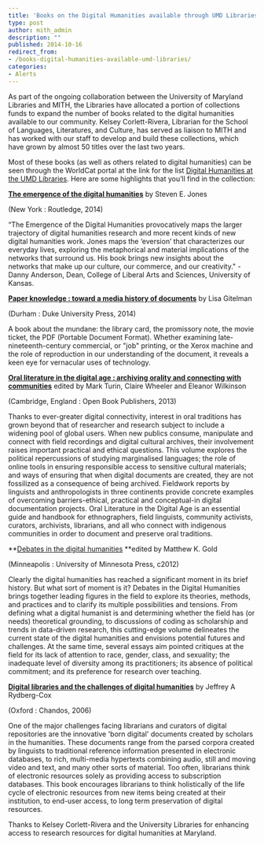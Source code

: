 ```yaml
---
title: 'Books on the Digital Humanities available through UMD Libraries!'
type: post
author: mith_admin
description: ""
published: 2014-10-16
redirect_from: 
- /books-digital-humanities-available-umd-libraries/
categories:
- Alerts
---
```

As part of the ongoing collaboration between the University of Maryland Libraries and MITH, the Libraries have allocated a portion of collections funds to expand the number of books related to the digital humanities available to our community. Kelsey Corlett-Rivera, Librarian for the School of Languages, Literatures, and Culture, has served as liaison to MITH and has worked with our staff to develop and build these collections, which have grown by almost 50 titles over the last two years.

Most of these books (as well as others related to digital humanities) can be seen through the WorldCat portal at the link for the list [Digital Humanities at the UMD Libraries](https://umaryland.worldcat.org/profiles/kcr1@umd.edu/lists/3027340). Here are some highlights that you’ll find in the collection:

**[The emergence of the digital humanities](https://umaryland.worldcat.org/title/emergence-of-the-digital-humanities/oclc/798062120?referer=list_view)** by Steven E. Jones

(New York : Routledge, 2014)

“The Emergence of the Digital Humanities provocatively maps the larger trajectory of digital humanities research and more recent kinds of new digital humanities work. Jones maps the ‘eversion’ that characterizes our everyday lives, exploring the metaphorical and material implications of the networks that surround us. His book brings new insights about the networks that make up our culture, our commerce, and our creativity." -Danny Anderson, Dean, College of Liberal Arts and Sciences, University of Kansas.

**[Paper knowledge : toward a media history of documents](https://umaryland.worldcat.org/title/paper-knowledge-toward-a-media-history-of-documents/oclc/854906247?referer=list_view)** by Lisa Gitelman

(Durham : Duke University Press, 2014)

A book about the mundane: the library card, the promissory note, the movie ticket, the PDF (Portable Document Format). Whether examining late-nineteenth-century commercial, or "job" printing, or the Xerox machine and the role of reproduction in our understanding of the document, it reveals a keen eye for vernacular uses of technology.

**[Oral literature in the digital age : archiving orality and connecting with communities](https://umaryland.worldcat.org/title/oral-literature-in-the-digital-age-archiving-orality-and-connecting-with-communities/oclc/846888889?referer=list_view)** edited by Mark Turin, Claire Wheeler and Eleanor Wilkinson

(Cambridge, England : Open Book Publishers, 2013)

Thanks to ever-greater digital connectivity, interest in oral traditions has grown beyond that of researcher and research subject to include a widening pool of global users. When new publics consume, manipulate and connect with field recordings and digital cultural archives, their involvement raises important practical and ethical questions. This volume explores the political repercussions of studying marginalised languages; the role of online tools in ensuring responsible access to sensitive cultural materials; and ways of ensuring that when digital documents are created, they are not fossilized as a consequence of being archived. Fieldwork reports by linguists and anthropologists in three continents provide concrete examples of overcoming barriers-ethical, practical and conceptual-in digital documentation projects. Oral Literature in the Digital Age is an essential guide and handbook for ethnographers, field linguists, community activists, curators, archivists, librarians, and all who connect with indigenous communities in order to document and preserve oral traditions.

**[Debates in the digital humanities](https://umaryland.worldcat.org/title/debates-in-the-digital-humanities/oclc/759909869?referer=list_view) **edited by Matthew K. Gold

(Minneapolis : University of Minnesota Press, c2012)

Clearly the digital humanities has reached a significant moment in its brief history. But what sort of moment is it? Debates in the Digital Humanities brings together leading figures in the field to explore its theories, methods, and practices and to clarify its multiple possibilities and tensions. From defining what a digital humanist is and determining whether the field has (or needs) theoretical grounding, to discussions of coding as scholarship and trends in data-driven research, this cutting-edge volume delineates the current state of the digital humanities and envisions potential futures and challenges. At the same time, several essays aim pointed critiques at the field for its lack of attention to race, gender, class, and sexuality; the inadequate level of diversity among its practitioners; its absence of political commitment; and its preference for research over teaching.

**[Digital libraries and the challenges of digital humanities](https://umaryland.worldcat.org/title/digital-libraries-and-the-challenges-of-digital-humanities/oclc/61529070?referer=list_view)** by Jeffrey A Rydberg-Cox

(Oxford : Chandos, 2006)

One of the major challenges facing librarians and curators of digital repositories are the innovative 'born digital' documents created by scholars in the humanities. These documents range from the parsed corpora created by linguists to traditional reference information presented in electronic databases, to rich, multi-media hypertexts combining audio, still and moving video and text, and many other sorts of material. Too often, librarians think of electronic resources solely as providing access to subscription databases. This book encourages librarians to think holistically of the life cycle of electronic resources from new items being created at their institution, to end-user access, to long term preservation of digital resources.

Thanks to Kelsey Corlett-Rivera and the University Libraries for enhancing access to research resources for digital humanities at Maryland.
